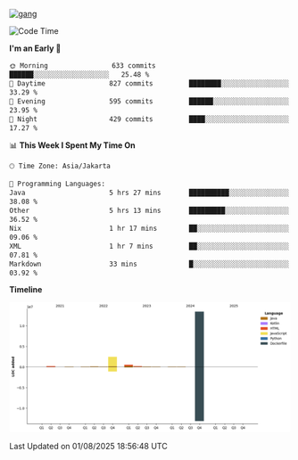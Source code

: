 <!-- [<img src='https://dev.karakun.com/assets/posts/2018-09-16-jc-java-article/3duke_suspects.jpg' alt='java'>](https://github.com/yeahbutstill) -->
[<img src='https://asset-2.tstatic.net/tribunnewswiki/foto/bank/images/Mozart.jpg' alt='gang'>](https://github.com/yeahbutstill)

<!--START_SECTION:waka-->
![Code Time](http://img.shields.io/badge/Code%20Time-3%2C508%20hrs%2033%20mins-blue)

**I'm an Early 🐤** 

```text
🌞 Morning                633 commits         ██████░░░░░░░░░░░░░░░░░░░   25.48 % 
🌆 Daytime                827 commits         ████████░░░░░░░░░░░░░░░░░   33.29 % 
🌃 Evening                595 commits         ██████░░░░░░░░░░░░░░░░░░░   23.95 % 
🌙 Night                  429 commits         ████░░░░░░░░░░░░░░░░░░░░░   17.27 % 
```


📊 **This Week I Spent My Time On** 

```text
🕑︎ Time Zone: Asia/Jakarta

💬 Programming Languages: 
Java                     5 hrs 27 mins       ██████████░░░░░░░░░░░░░░░   38.08 % 
Other                    5 hrs 13 mins       █████████░░░░░░░░░░░░░░░░   36.52 % 
Nix                      1 hr 17 mins        ██░░░░░░░░░░░░░░░░░░░░░░░   09.06 % 
XML                      1 hr 7 mins         ██░░░░░░░░░░░░░░░░░░░░░░░   07.81 % 
Markdown                 33 mins             █░░░░░░░░░░░░░░░░░░░░░░░░   03.92 % 
```

**Timeline**

![Lines of Code chart](https://raw.githubusercontent.com/yeahbutstill/yeahbutstill/main/assets/bar_graph.png)


 Last Updated on 01/08/2025 18:56:48 UTC
<!--END_SECTION:waka-->
